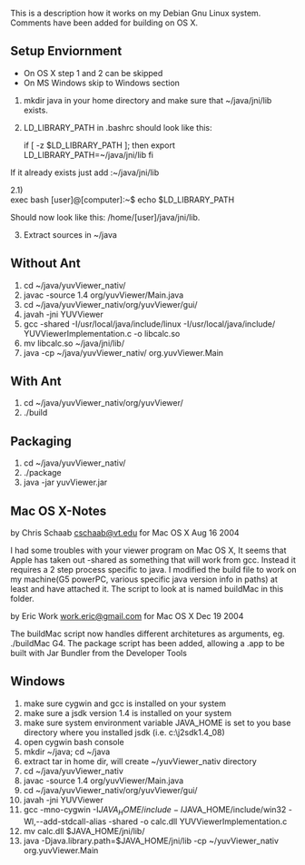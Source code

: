 This is a description how it works on my Debian Gnu Linux system. 
Comments have been added for building on OS X.

Setup Enviornment
-----------------

- On OS X step 1 and 2 can be skipped
- On MS Windows skip to Windows section

1) mkdir java in your home directory and make sure that ~/java/jni/lib exists.
2) LD_LIBRARY_PATH in .bashrc should look like this:

	if [ -z $LD_LIBRARY_PATH ]; then
	    export LD_LIBRARY_PATH=~/java/jni/lib
	fi

If it already exists just add :~/java/jni/lib

2.1) 	
	exec bash
	[user]@[computer]:~$ echo $LD_LIBRARY_PATH 

Should now look like this: /home/[user]/java/jni/lib.

3) Extract sources in ~/java

Without Ant
-----------

1) cd ~/java/yuvViewer_nativ/
2) javac -source 1.4 org/yuvViewer/Main.java
3) cd ~/java/yuvViewer_nativ/org/yuvViewer/gui/
4) javah -jni YUVViewer
5) gcc -shared -I/usr/local/java/include/linux -I/usr/local/java/include/ \
   YUVViewerImplementation.c -o libcalc.so
6) mv libcalc.so ~/java/jni/lib/
7) java -cp ~/java/yuvViewer_nativ/ org.yuvViewer.Main

With Ant
--------

1) cd ~/java/yuvViewer_nativ/org/yuvViewer/
2) ./build

Packaging
---------

1) cd ~/java/yuvViewer_nativ/
2) ./package
3) java -jar yuvViewer.jar

Mac OS X-Notes
--------------

by Chris Schaab <cschaab@vt.edu> for Mac OS X Aug 16 2004

I had some troubles with your viewer program on Mac OS X, It seems that 
Apple has taken out -shared as something that will work from gcc. Instead 
it requires a 2 step process specific to java. I modified the build file 
to work on my machine(G5 powerPC, various specific java version info in 
paths) at least and have attached it. The script to look at is named 
buildMac in this folder.

by Eric Work <work.eric@gmail.com> for Mac OS X Dec 19 2004

The buildMac script now handles different architetures as arguments, eg. 
./buildMac G4.  The package script has been added, allowing 
a .app to be built with Jar Bundler from the Developer Tools

Windows
-------

1) make sure cygwin and gcc is installed on your system
2) make sure a jsdk version 1.4 is installed on your system
3) make sure system environment variable JAVA_HOME is set to you base directory where you installed jsdk (i.e. c:\j2sdk1.4_08)
4) open cygwin bash console
5) mkdir ~/java; cd ~/java
6) extract tar in home dir, will create ~/yuvViewer_nativ directory
6) cd ~/java/yuvViewer_nativ
7) javac -source 1.4 org/yuvViewer/Main.java
7) cd ~/java/yuvViewer_nativ/org/yuvViewer/gui/
8) javah -jni YUVViewer
9) gcc -mno-cygwin -I$JAVA_HOME/include -I$JAVA_HOME/include/win32 -Wl,--add-stdcall-alias -shared -o calc.dll YUVViewerImplementation.c
10) mv calc.dll $JAVA_HOME/jni/lib/
11) java -Djava.library.path=$JAVA_HOME/jni/lib -cp ~/yuvViewer_nativ org.yuvViewer.Main
